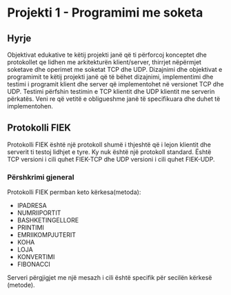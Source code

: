 # Projekti 1 - Programimi me soketa

## Hyrje
Objektivat edukative te këtij projekti janë që ti përforcoj konceptet dhe protokollet qe lidhen me arkitekturën klient/server, thirrjet nëpërmjet soketave dhe operimet me soketat TCP dhe UDP. Dizajnimi dhe objektivat e programimit te këtij projekti janë që të bëhet dizajnimi, implementimi dhe testimi i programit klient dhe server që implementohet në versionet TCP dhe UDP.
Testimi përfshin testimin e TCP klientit dhe UDP klientit me serverin përkatës. Veni re që vetitë e obligueshme janë të specifikuara dhe duhet të implementohen.

## Protokolli FIEK
Protokolli FIEK është një protokoll shumë i thjeshtë që i lejon klientit dhe serverit ti testoj lidhjet e tyre. Ky nuk është një protokoll standard. Është TCP versioni i cili quhet FIEK-TCP dhe UDP versioni i cili quhet FIEK-UDP.

### Përshkrimi gjeneral
Protokolli FIEK permban keto kërkesa(metoda):
* IPADRESA
* NUMRIIPORTIT
* BASHKETINGELLORE
* PRINTIMI
* EMRIIKOMPJUTERIT
* KOHA
* LOJA
* KONVERTIMI 
* FIBONACCI

Serveri përgjigjet me një mesazh i cili është specifik për secilën kërkesë (metode).

